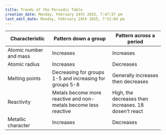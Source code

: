 ```yaml
---
title: Trends of the Periodic Table
creation_date: Monday, February 24th 2025, 7:47:57 pm
last_edit_date: Monday, February 24th 2025, 7:52:04 pm
---
```


| Characteristic         | Pattern down a group                                            | Pattern across a period                              |
| ---------------------- | --------------------------------------------------------------- | ---------------------------------------------------- |
| Atomic number and mass | Increases                                                       | Increases                                            |
| Atomic radius          | Increases                                                       | Decreases                                            |
| Melting points         | Decreasing for groups 1-5 and increasing for groups 5-8         | Generally increases then decreases                   |
| Reactivity             | Metals become more reactive and non-metals become less reactive | High, the decreases then increases. 18 dosen't react |
| Metallic character     | Increases                                                       | Decreases                                            |

